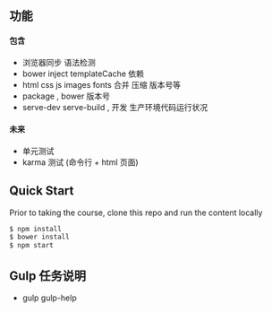 ## 功能
#### 包含
- 浏览器同步 语法检测
- bower inject templateCache 依赖
- html css js images fonts 合并 压缩 版本号等
- package ,  bower 版本号
- serve-dev serve-build , 开发 生产环境代码运行状况

#### 未来
- 单元测试
- karma 测试 (命令行 + html 页面)


## Quick Start
Prior to taking the course, clone this repo and run the content locally
```bash
$ npm install
$ bower install
$ npm start
```


## Gulp 任务说明
- gulp gulp-help